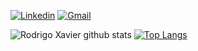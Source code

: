[![Linkedin](https://img.shields.io/badge/-rodrigo-xavier-blue?style=flat-square&logo=Linkedin&logoColor=white&link=)]() 
[![Gmail](https://img.shields.io/badge/-rodrigomatiasxavier@gmail.com-c14438?style=flat-square&logo=Gmail&logoColor=white&link=mailto:rodrigomataisxavier@gmail.com)](mailto:rodrigomatiasxavier@gmail.com) 


![Rodrigo Xavier github stats](https://github-readme-stats.vercel.app/api?username=rodrigo-xavier&show_icons=true&theme=radical)
[![Top Langs](https://github-readme-stats.vercel.app/api/top-langs/?username=rodrigo-xavier&layout=compact&hide=javascript,assembly,css,verilog)](https://github.com/rodrigo-xavier/github-readme-stats)
